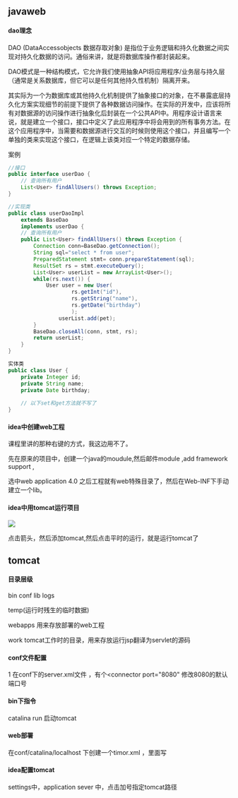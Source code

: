 ## javaweb

#### dao理念

DAO (DataAccessobjects 数据存取对象) 是指位于业务逻辑和持久化数据之间实现对持久化数据的访问。通俗来讲，就是将数据库操作都封装起来。

DAO模式是一种结构模式，它允许我们使用抽象API将应用程序/业务层与持久层（通常是关系数据库，但它可以是任何其他持久性机制）隔离开来。

其实际为一个为数据库或其他持久化机制提供了抽象接口的对象，在不暴露底层持久化方案实现细节的前提下提供了各种数据访问操作。在实际的开发中，应该将所有对数据源的访问操作进行抽象化后封装在一个公共API中。用程序设计语言来说，就是建立一个接口，接口中定义了此应用程序中将会用到的所有事务方法。在这个应用程序中，当需要和数据源进行交互的时候则使用这个接口，并且编写一个单独的类来实现这个接口，在逻辑上该类对应一个特定的数据存储。

案例

```java
//接口
public interface userDao {
    // 查询所有用户
    List<User> findAllUsers() throws Exception;
}

//实现类
public class userDaoImpl 
    extends BaseDao 
    implements userDao {
    // 查询所有用户
    public List<User> findAllUsers() throws Exception {
        Connection conn=BaseDao.getConnection();
        String sql="select * from user";
        PreparedStatement stmt= conn.prepareStatement(sql);
        ResultSet rs = stmt.executeQuery();
        List<User> userList = new ArrayList<User>();
        while(rs.next()) {
            User user = new User(
                    rs.getInt("id"),
                    rs.getString("name"),
                    rs.getDate("birthday")
                    );
                userList.add(pet);
        }
        BaseDao.closeAll(conn, stmt, rs);
        return userList;
    }
}

实体类
public class User {
    private Integer id;
    private String name;
    private Date birthday;
 
    // 以下set和get方法就不写了
}
```



#### idea中创建web工程

课程里讲的那种右键的方式，我这边用不了。

先在原来的项目中，创建一个java的moudule,然后邮件module ,add framework support ,

选中web application 4.0 之后工程就有web特殊目录了，然后在Web-INF下手动建立一个lib。



#### idea中用tomcat运行项目

![](/Users/timor/Desktop/近期准备/md图片/add_tomcat.png)

点击箭头，然后添加tomcat,然后点击平时的运行，就是运行tomcat了



## tomcat

#### 目录层级

bin  conf  lib  logs  

temp(运行时残生的临时数据)

webapps 用来存放部署的web工程

work  tomcat工作时的目录，用来存放运行jsp翻译为servlet的源码



#### conf文件配置

1   在conf下的server.xml文件  ，有个<connector port="8080" 修改8080的默认端口号



#### bin下指令

catalina  run 启动tomcat



#### web部署

在conf/catalina/localhost 下创建一个timor.xml ，里面写



#### idea配置tomcat

settings中，application sever 中，点击加号指定tomcat路径